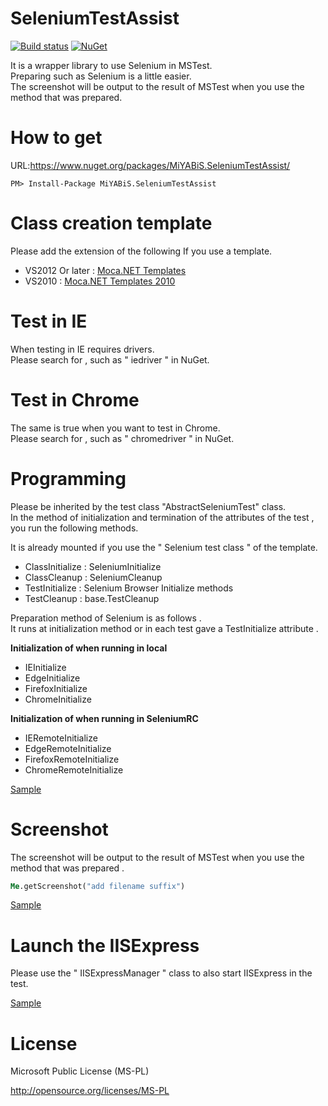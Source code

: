 # SeleniumTestAssist

[![Build status](https://ci.appveyor.com/api/projects/status/kew6mx25v90xylxc?svg=true)](https://ci.appveyor.com/project/miyabis/seleniumtestassist)
[![NuGet](https://img.shields.io/nuget/v/MiYABiS.SeleniumTestAssist.svg)](https://www.nuget.org/packages/MiYABiS.SeleniumTestAssist/)

It is a wrapper library to use Selenium in MSTest.  
Preparing such as Selenium is a little easier.  
The screenshot will be output to the result of MSTest when you use the method that was prepared.


How to get
==========

URL:https://www.nuget.org/packages/MiYABiS.SeleniumTestAssist/
```
PM> Install-Package MiYABiS.SeleniumTestAssist
```

Class creation template
=======================
Please add the extension of the following If you use a template.

* VS2012 Or later : [Moca.NET Templates](https://visualstudiogallery.msdn.microsoft.com/7735e52f-74f2-4ac7-8172-11cde77e6290)
* VS2010 : [Moca.NET Templates 2010](https://visualstudiogallery.msdn.microsoft.com/f97a7486-560b-425a-aa05-528dd397f5ba)


Test in IE
=======

When testing in IE requires drivers.  
Please search for , such as " iedriver " in NuGet.


Test in Chrome
=======

The same is true when you want to test in Chrome.  
Please search for , such as " chromedriver " in NuGet.

Programming
=======

Please be inherited by the test class "AbstractSeleniumTest" class.  
In the method of initialization and termination of the attributes of the test , you run the following methods.

It is already mounted if you use the " Selenium test class " of the template.

* ClassInitialize : SeleniumInitialize
* ClassCleanup : SeleniumCleanup
* TestInitialize : Selenium Browser Initialize methods
* TestCleanup : base.TestCleanup

Preparation method of Selenium is as follows .  
It runs at initialization method or in each test gave a TestInitialize attribute .

**Initialization of when running in local**

* IEInitialize
* EdgeInitialize
* FirefoxInitialize
* ChromeInitialize

**Initialization of when running in SeleniumRC**

* IERemoteInitialize
* EdgeRemoteInitialize
* FirefoxRemoteInitialize
* ChromeRemoteInitialize

[Sample](https://github.com/miyabis/SeleniumTestAssist/blob/master/WebAppSeleniumTest/UnitTest1.vb)

Screenshot
=======
The screenshot will be output to the result of MSTest when you use the method that was prepared .

```vb
Me.getScreenshot("add filename suffix")
```

[Sample](https://github.com/miyabis/SeleniumTestAssist/blob/master/WebAppSeleniumTest/UnitTest1.vb#L96)

Launch the IISExpress
=======
Please use the " IISExpressManager " class to also start IISExpress in the test.

[Sample](https://github.com/miyabis/SeleniumTestAssist/blob/master/WebAppSeleniumTest/UnitTest1.vb#L28)

License
=======

Microsoft Public License (MS-PL)

http://opensource.org/licenses/MS-PL
